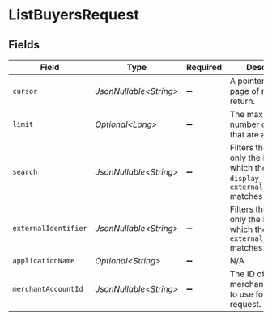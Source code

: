 # ListBuyersRequest


## Fields

| Field                                                                                                            | Type                                                                                                             | Required                                                                                                         | Description                                                                                                      | Example                                                                                                          |
| ---------------------------------------------------------------------------------------------------------------- | ---------------------------------------------------------------------------------------------------------------- | ---------------------------------------------------------------------------------------------------------------- | ---------------------------------------------------------------------------------------------------------------- | ---------------------------------------------------------------------------------------------------------------- |
| `cursor`                                                                                                         | *JsonNullable\<String>*                                                                                          | :heavy_minus_sign:                                                                                               | A pointer to the page of results to return.                                                                      | ZXhhbXBsZTE                                                                                                      |
| `limit`                                                                                                          | *Optional\<Long>*                                                                                                | :heavy_minus_sign:                                                                                               | The maximum number of items that are at returned.                                                                | 20                                                                                                               |
| `search`                                                                                                         | *JsonNullable\<String>*                                                                                          | :heavy_minus_sign:                                                                                               | Filters the results to only the buyers for which the `display_name` or `external_identifier` matches this value. | John                                                                                                             |
| `externalIdentifier`                                                                                             | *JsonNullable\<String>*                                                                                          | :heavy_minus_sign:                                                                                               | Filters the results to only the buyers for which the `external_identifier` matches this value.                   | buyer-12345                                                                                                      |
| `applicationName`                                                                                                | *Optional\<String>*                                                                                              | :heavy_minus_sign:                                                                                               | N/A                                                                                                              |                                                                                                                  |
| `merchantAccountId`                                                                                              | *JsonNullable\<String>*                                                                                          | :heavy_minus_sign:                                                                                               | The ID of the merchant account to use for this request.                                                          |                                                                                                                  |
